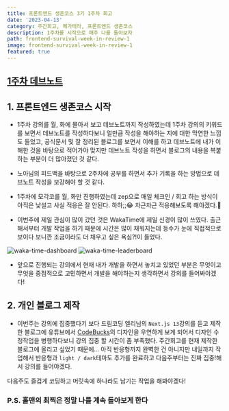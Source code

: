 ```yaml
---
title: 프론트엔드 생존코스 3기 1주차 회고
date: '2023-04-13'
category: 주간회고, 메가테라, 프론트엔드 생존코스
description: 1주차를 시작으로 매주 나를 돌아보자
path: frontend-survival-week-in-review-1
image: frontend-survival-week-in-review-1
featured: true
---
```


## [1주차 데브노트](https://jin-11.gitbook.io/jin-devnote/week1)

## 1. 프론트엔드 생존코스 시작

- 1주차 강의를 월, 화에 몰아서 보고 데브노트까지 작성하였는데 1주차 강의의 키워드를 보면서 데브노트를
작성하다보니 얼만큼 작성을 해야하는 지에 대한 막연한 느낌도 들었고, 공식문서 및 잘 정리된 블로그를 보면서
이해를 하고 데브노트에 내가 이해한 것을 바탕으로 적어가야 맞지만 데브노트 작성을 하면서 블로그의 내용을
복붙하는 부분이 더 많아졌던 것 같다.

- 노아님의 피드백을 바탕으로 2주차에 공부를 하면서 추가 기록을 하는 방법으로 데브노트 작성을 보강해야 할 것 같다.

- 1주차에 모각코를 월, 화만 진행하였는데 zep으로 매일 체크인 / 회고 하는 방식이 아직은 낯설고 사실 적응은 잘 안된다.
 하하;;😂 차근차근 적응해보도록 해야겠다.💪

- 이번주에 제일 관심이 많이 갔던 것은 WakaTime에 제일 신경이 많이 쓰였다. 출근해서부터 개발 작업을 하기
때문에 시간은 많이 채워지는데 등수가 눈에 직접적으로 보이다 보니깐 조금이라도 더 채우고 싶은 욕심?!이 들었다.

![waka-time-dashboard](/images/frontend-survival-week-in-review-1/waka-time-dashboard.png)
![waka-time-leaderboard](/images/frontend-survival-week-in-review-1/waka-time-leaderboard.png)

- 앞으로 진행되는 강의에서 현재 내가 개발을 하면서 놓치고 있었던 부분은 무엇이고 무엇을 중점적으로 고민하면서
개발을 해야하는지 생각하면서 강의를 들어봐야겠다!

## 2. 개인 블로그 제작

- 이번주는 강의에 집중했다기 보다 드림코딩 엘리님의 `Next.js 13`강의를 듣고 제작한 블로그에 유튜브에서
[CodeBucks](https://www.youtube.com/@CodeBucks/featured)의 디자인을 우연하게 보게 되어서
디자인 수정작업을 병행하다보니 강의 집중 할 시간이 좀 부족했다.
주간회고를 현재 제작한 블로그에 올리고 싶었기 때문에...
아직 반응형까지 완벽한 건 아니지만 내일까지 작업해서 반응형과 `light / dark`테마도 추가를 완료하고
다음주부터는 진짜 집중!해서 강의를 들어야겠다.

다음주도 즐겁게 코딩하고 머릿속에 하나라도 남기는 작업을 해봐야겠다!

### P.S. 홀맨의 최찍은 정말 나를 계속 돌아보게 한다
